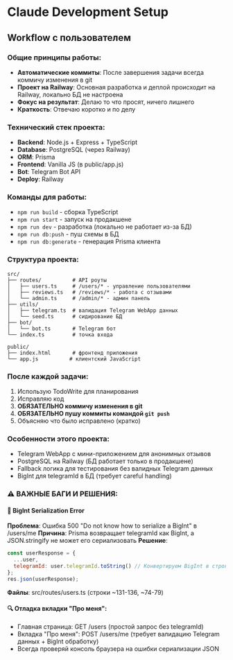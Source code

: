 # Claude Development Setup

## Workflow с пользователем

### Общие принципы работы:
- **Автоматические коммиты**: После завершения задачи всегда коммичу изменения в git
- **Проект на Railway**: Основная разработка и деплой происходит на Railway, локально БД не настроена
- **Фокус на результат**: Делаю то что просят, ничего лишнего
- **Краткость**: Отвечаю коротко и по делу

### Технический стек проекта:
- **Backend**: Node.js + Express + TypeScript
- **Database**: PostgreSQL (через Railway)
- **ORM**: Prisma
- **Frontend**: Vanilla JS (в public/app.js)
- **Bot**: Telegram Bot API
- **Deploy**: Railway

### Команды для работы:
- `npm run build` - сборка TypeScript
- `npm run start` - запуск на продакшене  
- `npm run dev` - разработка (локально не работает из-за БД)
- `npm run db:push` - пуш схемы в БД
- `npm run db:generate` - генерация Prisma клиента

### Структура проекта:
```
src/
├── routes/          # API роуты
│   ├── users.ts     # /users/* - управление пользователями
│   ├── reviews.ts   # /reviews/* - работа с отзывами
│   └── admin.ts     # /admin/* - админ панель
├── utils/
│   ├── telegram.ts  # валидация Telegram WebApp данных
│   └── seed.ts      # сидирование БД
├── bot/
│   └── bot.ts       # Telegram бот
└── index.ts         # точка входа

public/
├── index.html       # фронтенд приложения
└── app.js          # клиентский JavaScript
```

### После каждой задачи:
1. Использую TodoWrite для планирования
2. Исправляю код
3. **ОБЯЗАТЕЛЬНО коммичу изменения в git**
4. **ОБЯЗАТЕЛЬНО пушу коммиты командой `git push`**
5. Объясняю что было исправлено (кратко)

### Особенности этого проекта:
- Telegram WebApp с мини-приложением для анонимных отзывов
- PostgreSQL на Railway (БД работает только в продакшене)
- Fallback логика для тестирования без валидных Telegram данных
- BigInt для telegramId в БД (требует careful handling)

### ⚠️ ВАЖНЫЕ БАГИ И РЕШЕНИЯ:

#### 🚨 BigInt Serialization Error
**Проблема**: Ошибка 500 "Do not know how to serialize a BigInt" в /users/me
**Причина**: Prisma возвращает telegramId как BigInt, а JSON.stringify не может его сериализовать
**Решение**: 
```javascript
const userResponse = {
  ...user,
  telegramId: user.telegramId.toString() // Конвертируем BigInt в строку
};
res.json(userResponse);
```
**Файлы**: src/routes/users.ts (строки ~131-136, ~74-79)

#### 🔍 Отладка вкладки "Про меня":
- Главная страница: GET /users (простой запрос без telegramId)
- Вкладка "Про меня": POST /users/me (требует валидацию Telegram данных + BigInt обработку)
- Всегда проверяй консоль браузера на ошибки сериализации JSON